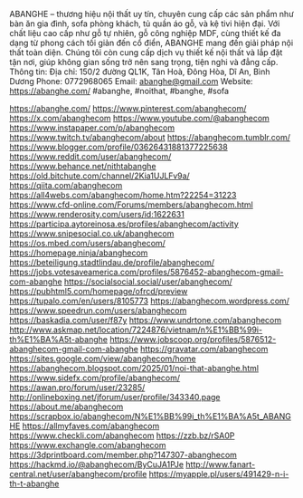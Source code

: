 ABANGHE – thương hiệu nội thất uy tín, chuyên cung cấp các sản phẩm như bàn ăn gia đình, sofa phòng khách, tủ quần áo gỗ, và kệ tivi hiện đại. Với chất liệu cao cấp như gỗ tự nhiên, gỗ công nghiệp MDF, cùng thiết kế đa dạng từ phong cách tối giản đến cổ điển, ABANGHE mang đến giải pháp nội thất toàn diện. Chúng tôi còn cung cấp dịch vụ thiết kế nội thất và lắp đặt tận nơi, giúp không gian sống trở nên sang trọng, tiện nghi và đẳng cấp.
Thông tin:
Địa chỉ: 150/2 đường QL1K, Tân Hoà, Đông Hòa, Dĩ An, Bình Dương
Phone: 0772968065
Email: abanghe@gmail.com
Website: https://abanghe.com/
#abanghe, #noithat, #banghe, #sofa

https://abanghe.com/
https://www.pinterest.com/abanghecom/
https://x.com/abanghecom
https://www.youtube.com/@abanghecom
https://www.instapaper.com/p/abanghecom
https://www.twitch.tv/abanghecom/about
https://abanghecom.tumblr.com/
https://www.blogger.com/profile/03626431881377225638
https://www.reddit.com/user/abanghecom/
https://www.behance.net/nithtabanghe
https://old.bitchute.com/channel/2Kia1UJLFv9a/
https://qiita.com/abanghecom
https://all4webs.com/abanghecom/home.htm?22254=31223
https://www.cfd-online.com/Forums/members/abanghecom.html
https://www.renderosity.com/users/id:1622631
https://participa.aytoreinosa.es/profiles/abanghecom/activity
https://www.snipesocial.co.uk/abanghecom
https://os.mbed.com/users/abanghecom/
https://homepage.ninja/abanghecom
https://beteiligung.stadtlindau.de/profile/abanghecom/
https://jobs.votesaveamerica.com/profiles/5876452-abanghecom-gmail-com-abanghe
https://socialsocial.social/user/abanghecom/
https://pubhtml5.com/homepage/ofrcd/preview
https://tupalo.com/en/users/8105773
https://abanghecom.wordpress.com/
https://www.speedrun.com/users/abanghecom
https://baskadia.com/user/f87y
https://www.undrtone.com/abanghecom
http://www.askmap.net/location/7224876/vietnam/n%E1%BB%99i-th%E1%BA%A5t-abanghe
https://www.jobscoop.org/profiles/5876512-abanghecom-gmail-com-abanghe
https://gravatar.com/abanghecom
https://sites.google.com/view/abanghecom/home
https://abanghecom.blogspot.com/2025/01/noi-that-abanghe.html
https://www.sidefx.com/profile/abanghecom/
https://awan.pro/forum/user/23285/
http://onlineboxing.net/jforum/user/profile/343340.page
https://about.me/abanghecom
https://scrapbox.io/abanghecom/N%E1%BB%99i_th%E1%BA%A5t_ABANGHE
https://allmyfaves.com/abanghecom
https://www.checkli.com/abanghecom
https://zzb.bz/rSA0P
https://www.exchangle.com/abanghecom
https://3dprintboard.com/member.php?147307-abanghecom
https://hackmd.io/@abanghecom/ByCuJA1PJe
http://www.fanart-central.net/user/abanghecom/profile
https://myapple.pl/users/491429-n-i-th-t-abanghe
